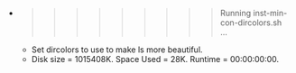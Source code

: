 * >>>>>>>>> Running inst-min-con-dircolors.sh ...
  * Set dircolors to use  to make ls more beautiful.
  * Disk size = 1015408K. Space Used = 28K. Runtime = 00:00:00:00.
